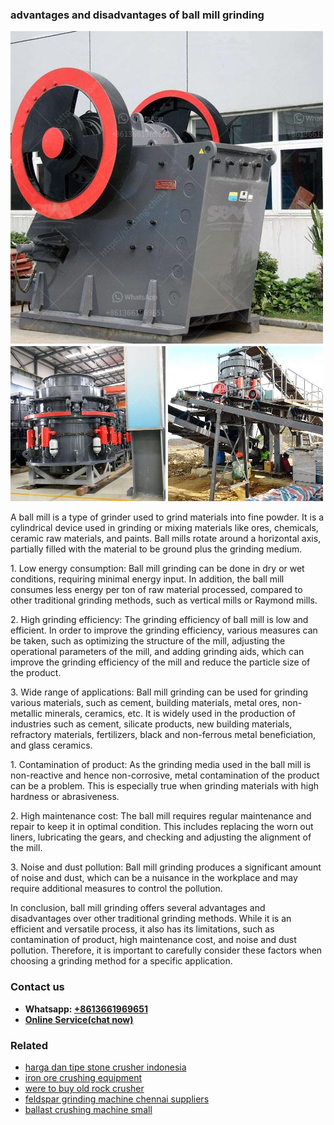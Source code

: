 <h3>advantages and disadvantages of ball mill grinding</h3><img src='1706755392.jpg' alt=''><p>A ball mill is a type of grinder used to grind materials into fine powder. It is a cylindrical device used in grinding or mixing materials like ores, chemicals, ceramic raw materials, and paints. Ball mills rotate around a horizontal axis, partially filled with the material to be ground plus the grinding medium.</p><p>1. Low energy consumption: Ball mill grinding can be done in dry or wet conditions, requiring minimal energy input. In addition, the ball mill consumes less energy per ton of raw material processed, compared to other traditional grinding methods, such as vertical mills or Raymond mills.</p><p>2. High grinding efficiency: The grinding efficiency of ball mill is low and efficient. In order to improve the grinding efficiency, various measures can be taken, such as optimizing the structure of the mill, adjusting the operational parameters of the mill, and adding grinding aids, which can improve the grinding efficiency of the mill and reduce the particle size of the product.</p><p>3. Wide range of applications: Ball mill grinding can be used for grinding various materials, such as cement, building materials, metal ores, non-metallic minerals, ceramics, etc. It is widely used in the production of industries such as cement, silicate products, new building materials, refractory materials, fertilizers, black and non-ferrous metal beneficiation, and glass ceramics.</p><p>1. Contamination of product: As the grinding media used in the ball mill is non-reactive and hence non-corrosive, metal contamination of the product can be a problem. This is especially true when grinding materials with high hardness or abrasiveness.</p><p>2. High maintenance cost: The ball mill requires regular maintenance and repair to keep it in optimal condition. This includes replacing the worn out liners, lubricating the gears, and checking and adjusting the alignment of the mill.</p><p>3. Noise and dust pollution: Ball mill grinding produces a significant amount of noise and dust, which can be a nuisance in the workplace and may require additional measures to control the pollution.</p><p>In conclusion, ball mill grinding offers several advantages and disadvantages over other traditional grinding methods. While it is an efficient and versatile process, it also has its limitations, such as contamination of product, high maintenance cost, and noise and dust pollution. Therefore, it is important to carefully consider these factors when choosing a grinding method for a specific application.</p><h3>Contact us</h3><ul><li><strong>Whatsapp:&nbsp;<a href="https://wa.me/8613661969651">+8613661969651</a></strong></li><li><a href="https://swt.shibang-china.com/?git&amp;zhl&amp;advantages and disadvantages of ball mill grinding"><strong>Online Service(chat now)</strong></a></li></ul><h3>Related</h3><ul><li><a href='harga dan tipe stone crusher indonesia.md'>harga dan tipe stone crusher indonesia</a></li><li><a href='iron ore crushing equipment.md'>iron ore crushing equipment</a></li><li><a href='were to buy old rock crusher.md'>were to buy old rock crusher</a></li><li><a href='feldspar grinding machine chennai suppliers.md'>feldspar grinding machine chennai suppliers</a></li><li><a href='ballast crushing machine small.md'>ballast crushing machine small</a></li></ul>